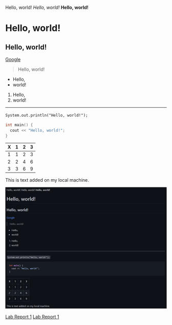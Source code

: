 Hello, world!
*Hello, world!*
**Hello, world!**
# Hello, world!
## Hello, world!
[Google](https://www.google.com)
> Hello, world!
* Hello,
* world!
1. Hello,
2. world!
---
`System.out.println("Hello, world!");`
```cpp
int main() {
  cout << "Hello, world!";
}
```
|X|1|2|3|
|-|-|-|-|
|1|1|2|3|
|2|2|4|6|
|3|3|6|9|

This is text added on my local machine.

![indexpreview.png](https://github.com/eNebulas/cse15l-lab-reports/blob/main/indexpreview.png)

[Lab Report 1](lab-report-1-week-2.html)
[Lab Report 1](https://enebulas.github.io/cse15l-lab-reports/lab-report-1-week-2.html)

